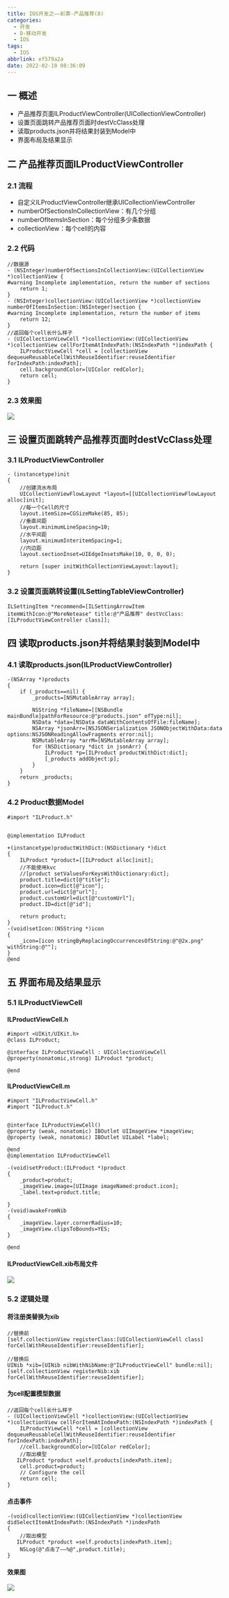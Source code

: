 ```yaml
---
title: IOS开发之——彩票-产品推荐(8)
categories:
  - 开发
  - D-移动开发
  - IOS
tags:
  - IOS
abbrlink: ef579a2a
date: 2022-02-10 08:36:09
---
```

## 一 概述

* 产品推荐页面ILProductViewController(UICollectionViewController)
* 设置页面跳转产品推荐页面时destVcClass处理
* 读取products.json并将结果封装到Model中
* 界面布局及结果显示

<!--more-->

## 二 产品推荐页面ILProductViewController

### 2.1 流程

* 自定义ILProductViewController继承UICollectionViewController
* numberOfSectionsInCollectionView：有几个分组
* numberOfItemsInSection：每个分组多少条数据
* collectionView：每个cell的内容

### 2.2 代码

```
//数据源
- (NSInteger)numberOfSectionsInCollectionView:(UICollectionView *)collectionView {
#warning Incomplete implementation, return the number of sections
    return 1;
}
- (NSInteger)collectionView:(UICollectionView *)collectionView numberOfItemsInSection:(NSInteger)section {
#warning Incomplete implementation, return the number of items
    return 12;
}
//返回每个cell长什么样子
- (UICollectionViewCell *)collectionView:(UICollectionView *)collectionView cellForItemAtIndexPath:(NSIndexPath *)indexPath {
    ILProductViewCell *cell = [collectionView dequeueReusableCellWithReuseIdentifier:reuseIdentifier forIndexPath:indexPath];
    cell.backgroundColor=[UIColor redColor];
    return cell;
}
```

### 2.3 效果图

![][1]

## 三 设置页面跳转产品推荐页面时destVcClass处理

### 3.1 ILProductViewController

```
- (instancetype)init
{
    //创建流水布局
    UICollectionViewFlowLayout *layout=[[UICollectionViewFlowLayout alloc]init];
    //每一个Cell的尺寸
    layout.itemSize=CGSizeMake(85, 85);
    //垂直间距
    layout.minimumLineSpacing=10;
    //水平间距
    layout.minimumInteritemSpacing=1;
    //内边距
    layout.sectionInset=UIEdgeInsetsMake(10, 0, 0, 0);
    
    return [super initWithCollectionViewLayout:layout];
}
```

### 3.2 设置页面跳转设置(ILSettingTableViewController)

```
ILSettingItem *recommend=[ILSettingArrowItem itemWithIcon:@"MoreNetease" title:@"产品推荐" destVcClass:[ILProductViewController class]];
```

## 四 读取products.json并将结果封装到Model中

### 4.1 读取products.json(ILProductViewController)

```
-(NSArray *)products
{
    if (_products==nil) {
        _products=[NSMutableArray array];
        
        NSString *fileName=[[NSBundle mainBundle]pathForResource:@"products.json" ofType:nil];
        NSData *data=[NSData dataWithContentsOfFile:fileName];
        NSArray *jsonArr=[NSJSONSerialization JSONObjectWithData:data options:NSJSONReadingAllowFragments error:nil];
        NSMutableArray *arrM=[NSMutableArray array];
        for (NSDictionary *dict in jsonArr) {
            ILProduct *p=[ILProduct productWithDict:dict];
            [_products addObject:p];
        }
    }
    return _products;
}
```

### 4.2 Product数据Model

```
#import "ILProduct.h"


@implementation ILProduct

+(instancetype)productWithDict:(NSDictionary *)dict
{
    ILProduct *product=[[ILProduct alloc]init];
    //不能使用kvc
    //[product setValuesForKeysWithDictionary:dict];
    product.title=dict[@"title"];
    product.icon=dict[@"icon"];
    product.url=dict[@"url"];
    product.customUrl=dict[@"customUrl"];
    product.ID=dict[@"id"];

    return product;
}
-(void)setIcon:(NSString *)icon
{
    _icon=[icon stringByReplacingOccurrencesOfString:@"@2x.png" withString:@""];
}
@end
```

## 五 界面布局及结果显示

### 5.1 ILProductViewCell

#### ILProductViewCell.h

```
#import <UIKit/UIKit.h>
@class ILProduct;

@interface ILProductViewCell : UICollectionViewCell
@property(nonatomic,strong) ILProduct *product;

@end
```

#### ILProductViewCell.m

```
#import "ILProductViewCell.h"
#import "ILProduct.h"


@interface ILProductViewCell()
@property (weak, nonatomic) IBOutlet UIImageView *imageView;
@property (weak, nonatomic) IBOutlet UILabel *label;

@end
@implementation ILProductViewCell

-(void)setProduct:(ILProduct *)product
{
    _product=product;
    _imageView.image=[UIImage imageNamed:product.icon];
    _label.text=product.title;
    
}
-(void)awakeFromNib
{
    _imageView.layer.cornerRadius=10;
    _imageView.clipsToBounds=YES;
}

@end
```

#### ILProductViewCell.xib布局文件

![][2]

### 5.2 逻辑处理

#### 将注册类替换为xib

```
//替换前
[self.collectionView registerClass:[UICollectionViewCell class] forCellWithReuseIdentifier:reuseIdentifier];

//替换后
UINib *xib=[UINib nibWithNibName:@"ILProductViewCell" bundle:nil];
[self.collectionView registerNib:xib forCellWithReuseIdentifier:reuseIdentifier];
```

#### 为cell配置模型数据

```
//返回每个cell长什么样子
- (UICollectionViewCell *)collectionView:(UICollectionView *)collectionView cellForItemAtIndexPath:(NSIndexPath *)indexPath {
    ILProductViewCell *cell = [collectionView dequeueReusableCellWithReuseIdentifier:reuseIdentifier forIndexPath:indexPath];
    //cell.backgroundColor=[UIColor redColor];
    //取出模型
   ILProduct *product =self.products[indexPath.item];
    cell.product=product;
    // Configure the cell
    return cell;
}
```

#### 点击事件

```
-(void)collectionView:(UICollectionView *)collectionView didSelectItemAtIndexPath:(NSIndexPath *)indexPath
{
    //取出模型
   ILProduct *product =self.products[indexPath.item];
    NSLog(@"点击了——%@",product.title);
}
```

#### 效果图
![][3]


[1]:https://raw.githubusercontent.com/PGzxc/CDN/master/blog-ios/ios-caipiao-productview-controller.png
[2]:https://raw.githubusercontent.com/PGzxc/CDN/master/blog-ios/ios-caipiao-productview-cell-xib.png
[3]:https://raw.githubusercontent.com/PGzxc/CDN/master/blog-ios/ios-caipiao-productview-preview.png